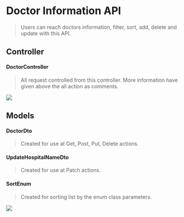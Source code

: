 # Doctor Information API

>Users can reach doctors information, filter, sort, add, delete and update with this API.

## Controller
#### DoctorController
>All request controlled from this controller.
>More information have given above the all action as comments.

<img src="images/DoctorController.png"/>

## Models
#### DoctorDto
>Created for use at Get, Post, Put, Delete actions.
#### UpdateHospitalNameDto
>Created for use at Patch actions.
#### SortEnum
>Created for sorting list by the enum class parameters.

<img src="images/Schemas.png"/>

